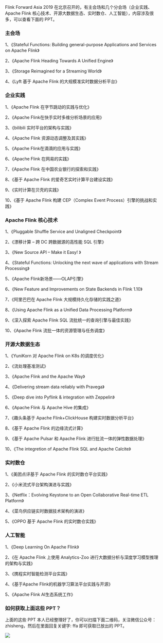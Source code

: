 
Flink Forward Asia 2019 在北京召开的，有主会场和几个分会场（企业实践、Apache Flink 核心技术、开源大数据生态、实时数仓、人工智能），内容涉及很多，可以查看下面的 PPT。

### 主会场

1、《Stateful Functions: Building general-purpose Applications and Services on Apache Flink》

2、《Apache Flink Heading Towards A Unified Engine》

3、《Storage Reimagined for a Streaming World》

4、《Lyft 基于 Apache Flink 的大规模准实时数据分析平台》

### 企业实践

1、《Apache Flink 在字节跳动的实践与优化》

2、《Apache Flink在快手实时多维分析场景的应用》

3、《bilibili 实时平台的架构与实践》

4、《Apache Flink 资源动态调整及其实践》

5、《Apache Flink在滴滴的应用与实践》

6、《Apache Flink 在网易的实践》

7、《Apache Flink 在中国农业银行的探索和实践》

8、《基于 Apache Flink 的爱奇艺实时计算平台建设实践》

9、《实时计算在贝壳的实践》

10、《基于 Apache Flink 构建 CEP（Complex Event Process）引擎的挑战和实践》

### Apache Flink 核心技术

1、《Pluggable Shuffle Service and Unaligned Checkpoint》

2、《漂移计算 – 跨 DC 跨数据源的高性能 SQL 引擎》

3、《New Source API – Make it Easy! 》

4、《Stateful Functions: Unlocking the next wave of applications with Stream Processing》

5、《Apache Flink新场景——OLAP引擎》

6、《New Feature and Improvements on State Backends in Flink 1.10》

7、《阿里巴巴在 Apache Flink 大规模持久化存储的实践之道》

8、《Using Apache Flink as a Unified Data Processing Platform》

9、《深入探索 Apache Flink SQL 流批统一的查询引擎与最佳实践》

10、《Apache Flink 流批一体的资源管理与任务调度》

### 开源大数据生态

1、《YuniKorn 对 Apache Flink on K8s 的调度优化》

2、《流处理基准测试》

3、《Apache Flink and the Apache Way》

4、《Delivering stream data reliably with Pravega》

5、《Deep dive into Pyflink & integration with Zeppelin》

6、《Apache Flink 与 Apache Hive 的集成》

7、《趣头条基于 Apache Flink+ClickHouse 构建实时数据分析平台》

8、《基于 Apache Flink 的边缘流式计算》

9、《基于 Apache Pulsar 和 Apache Flink 进行批流一体的弹性数据处理》

10、《The integretion of Apache Flink SQL and Apache Calcite》

### 实时数仓

1、《美团点评基于 Apache Flink 的实时数仓平台实践》

2、《小米流式平台架构演进与实践》

3、《Netflix：Evolving Keystone to an Open Collaborative Real-time ETL Platform》

4、《菜鸟供应链实时数据技术架构的演进》

5、《OPPO 基于 Apache Flink 的实时数仓实践》

### 人工智能

1、《Deep Learning On Apache Flink》

2、《在 Apache Flink 上使用 Analytics-Zoo 进行大数据分析与深度学习模型推理的架构与实践》

3、《携程实时智能检测平台实践》

4、《基于Apache Flink的机器学习算法平台实践与开源》

5、《Apache Flink AI生态系统工作》

### 如何获取上面这些 PPT？

上面的这些 PPT 本人已经整理好了，你可以扫描下面二维码，关注微信公众号：zhisheng，然后在里面回复关键字: ffa 即可获取已放出的 PPT。

![](http://zhisheng-blog.oss-cn-hangzhou.aliyuncs.com/2019-12-28-144329.jpg)